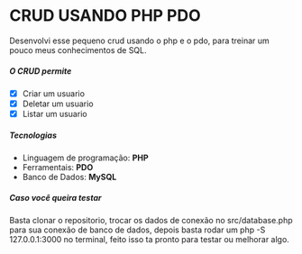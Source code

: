 # CRUD USANDO PHP PDO 

Desenvolvi esse pequeno crud usando o php e o pdo, para treinar um pouco meus conhecimentos de SQL.

##### O CRUD permite

- [x] Criar um usuario
- [x] Deletar um usuario
- [x] Listar um usuario

##### Tecnologias

- Linguagem de programação: **PHP**
- Ferramentais: **PDO**
- Banco de Dados: **MySQL**

##### Caso você queira testar

Basta clonar o repositorio, trocar os dados de conexão no src/database.php para sua conexão de banco de dados, depois basta rodar um php -S 127.0.0.1:3000 no terminal, feito isso ta pronto para testar ou melhorar algo.